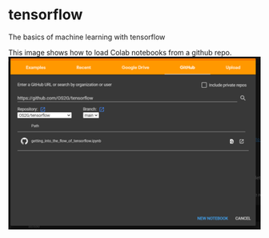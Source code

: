 # tensorflow
The basics of machine learning with tensorflow

This image shows how to load Colab notebooks from a github repo.
![How to Load the Notebook](newColabFromGithub.PNG)
